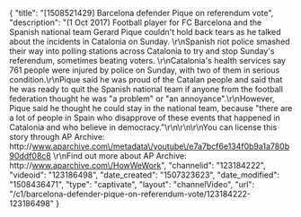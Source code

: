 {
    "title": "[1508521429] Barcelona defender Pique on referendum vote",
    "description": "(1 Oct 2017) Football player for FC Barcelona and the Spanish national team Gerard Pique couldn't hold back tears as he talked about the incidents in Catalonia on Sunday. \r\nSpanish riot police smashed their way into polling stations across Catalonia to try and stop Sunday's referendum, sometimes beating voters. \r\nCatalonia's health services say 761 people were injured by police on Sunday, with two of them in serious condition.\r\nPique said he was proud of the Catalan people and said that he was ready to quit the Spanish national team if anyone from the football federation thought he was \"a problem\" or \"an annoyance\".\r\nHowever, Pique said he thought he could stay in the national team, because \"there are a lot of people in Spain who disapprove of these events that happened in Catalonia and who believe in democracy.\"\r\n\r\n\r\nYou can license this story through AP Archive: http:\/\/www.aparchive.com\/metadata\/youtube\/e7a7bcf6e134f0b9a1a780b90ddf08c8 \r\nFind out more about AP Archive: http:\/\/www.aparchive.com\/HowWeWork",
    "channelid": "123184222",
    "videoid": "123186498",
    "date_created": "1507323623",
    "date_modified": "1508436471",
    "type": "captivate",
    "layout": "channelVideo",
    "url": "\/c1\/barcelona-defender-pique-on-referendum-vote\/123184222-123186498"
}